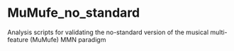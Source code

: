 # MuMufe_no_standard
Analysis scripts for validating the no-standard version of the musical multi-feature (MuMufe) MMN paradigm
